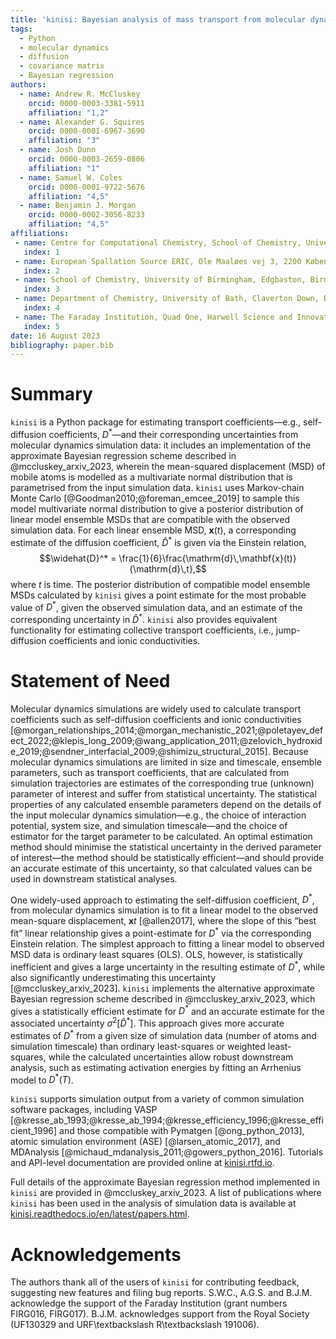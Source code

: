```yaml
---
title: 'kinisi: Bayesian analysis of mass transport from molecular dynamics simulations'
tags:
  - Python
  - molecular dynamics
  - diffusion
  - covariance matrix
  - Bayesian regression
authors:
  - name: Andrew R. McCluskey
    orcid: 0000-0003-3381-5911
    affiliation: "1,2"
  - name: Alexander G. Squires
    orcid: 0000-0001-6967-3690
    affiliation: "3"
  - name: Josh Dunn
    orcid: 0000-0003-2659-0806
    affiliation: "1"
  - name: Samuel W. Coles
    orcid: 0000-0001-9722-5676
    affiliation: "4,5"
  - name: Benjamin J. Morgan
    orcid: 0000-0002-3056-8233
    affiliation: "4,5"
affiliations:
 - name: Centre for Computational Chemistry, School of Chemistry, University of Bristol, Cantock's Close, Bristol, BS8 1TS, United Kingdom
   index: 1
 - name: European Spallation Source ERIC, Ole Maaløes vej 3, 2200 København N, Denmark
   index: 2
 - name: School of Chemistry, University of Birmingham, Edgbaston, Birmingham, B15 2TT, United Kingdom
   index: 3
 - name: Department of Chemistry, University of Bath, Claverton Down, Bath, BA2 7AY, United Kingdom
   index: 4
 - name: The Faraday Institution, Quad One, Harwell Science and Innovation Campus, Didcot, OX11 0RA, United Kingdom
   index: 5
date: 16 August 2023
bibliography: paper.bib
---
```


# Summary
`kinisi` is a Python package for estimating transport coefficients&mdash;e.g., self-diffusion coefficients, $D^*$&mdash;and their corresponding uncertainties from molecular dynamics simulation data: it includes an implementation of the approximate Bayesian regression scheme described in @mccluskey_arxiv_2023, wherein the mean-squared displacement (MSD) of mobile atoms is modelled as a multivariate normal distribution that is parametrised from the input simulation data.
`kinisi` uses Markov-chain Monte Carlo [@Goodman2010;@foreman_emcee_2019] to sample this model multivariate normal distribution to give a posterior distribution of linear model ensemble MSDs that are compatible with the observed simulation data.
For each linear ensemble MSD, $\mathbf{x}(t)$, a corresponding estimate of the diffusion coefficient, $\widehat{D}^*$ is given via the Einstein relation,
$$\widehat{D}^* = \frac{1}{6}\frac{\mathrm{d}\,\mathbf{x}(t)}{\mathrm{d}\,t},$$
where $t$ is time.
The posterior distribution of compatible model ensemble MSDs calculated by `kinisi` gives a point estimate for the most probable value of $D^*$, given the observed simulation data, and an estimate of the corresponding uncertainty in $\widehat{D}^*$.
`kinisi` also provides equivalent functionality for estimating collective transport coefficients, i.e., jump-diffusion coefficients and ionic conductivities.

# Statement of Need

Molecular dynamics simulations are widely used to calculate transport coefficients such as self-diffusion coefficients and ionic conductivities [@morgan_relationships_2014;@morgan_mechanistic_2021;@poletayev_defect_2022;@klepis_long_2009;@wang_application_2011;@zelovich_hydroxide_2019;@sendner_interfacial_2009;@shimizu_structural_2015].
Because molecular dynamics simulations are limited in size and timescale, ensemble parameters, such as transport coefficients, that are calculated from simulation trajectories are estimates of the corresponding true (unknown) parameter of interest and suffer from statistical uncertainty.
The statistical properties of any calculated ensemble parameters depend on the details of the input molecular dynamics simulation&mdash;e.g., the choice of interaction potential, system size, and simulation timescale&mdash;and the choice of estimator for the target parameter to be calculated.
An optimal estimation method should minimise the statistical uncertainty in the derived parameter of interest&mdash;the method should be statistically efficient&mdash;and should provide an accurate estimate of this uncertainty, so that calculated values can be used in downstream statistical analyses.

One widely-used approach to estimating the self-diffusion coefficient, $D^*$, from molecular dynamics simulation is to fit a linear model to the observed mean-square displacement, $\mathbf{x}t$ [@allen2017], where the slope of this &ldquo;best fit&rdquo; linear relationship gives a point-estimate for $D^*$ via the corresponding Einstein relation.
The simplest approach to fitting a linear model to observed MSD data is ordinary least squares (OLS).
OLS, however, is statistically inefficient and gives a large uncertainty in the resulting estimate of $D^*$, while also significantly underestimating this uncertainty [@mccluskey_arxiv_2023].
`kinisi` implements the alternative approximate Bayesian regression scheme described in @mccluskey_arxiv_2023, which gives a statistically efficient estimate for $D^*$ and an accurate estimate for the associated uncertainty $\sigma^2[\widehat{D}^*]$.
This approach gives more accurate estimates of $D^*$ from a given size of simulation data (number of atoms and simulation timescale) than ordinary least-squares or weighted least-squares, while the calculated uncertainties allow robust downstream analysis, such as estimating activation energies by fitting an Arrhenius model to $D^*(T)$.

`kinisi` supports simulation output from a variety of common simulation software packages, including VASP [@kresse_ab_1993;@kresse_ab_1994;@kresse_efficiency_1996;@kresse_efficient_1996] and those compatible with Pymatgen [@ong_python_2013], atomic simulation environment (ASE) [@larsen_atomic_2017], and MDAnalysis [@michaud_mdanalysis_2011;@gowers_python_2016]. 
Tutorials and API-level documentation are provided online at [kinisi.rtfd.io](https://kinisi.rtfd.io). 

Full details of the approximate Bayesian regression method implemented in `kinisi` are provided in @mccluskey_arxiv_2023.
A list of publications where `kinisi` has been used in the analysis of simulation data is available at [kinisi.readthedocs.io/en/latest/papers.html](https://kinisi.readthedocs.io/en/latest/papers.html).

# Acknowledgements

The authors thank all of the users of `kinisi` for contributing feedback, suggesting new features and filing bug reports. 
S.W.C., A.G.S. and B.J.M. acknowledge the support of the Faraday Institution (grant numbers FIRG016, FIRG017).
B.J.M. acknowledges support from the Royal Society (UF130329 and URF\textbackslash R\textbackslash 191006). 

